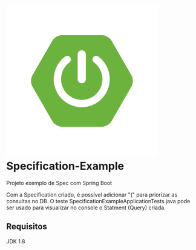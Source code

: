 # ![logo](logo.png)Specification-Example
Projeto exemplo de Spec com Spring Boot

Com a Specification criado, é possível adicionar "(" para priorizar as consultas no DB.
O teste SpecificationExampleApplicationTests.java pode ser usado para visualizar no console o Statment (Query) criada.

## Requisitos
JDK 1.8
